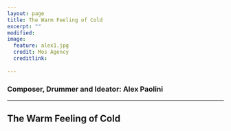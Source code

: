 ```yaml
---
layout: page
title: The Warm Feeling of Cold 
excerpt: ""
modified: 
image: 
  feature: alex1.jpg
  credit: Mos Agency
  creditlink: 
  
---
```

### Composer, Drummer and Ideator: Alex Paolini 

---

## The Warm Feeling of Cold 

